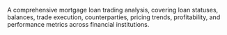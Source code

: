 A comprehensive mortgage loan trading analysis, covering loan statuses, balances, trade execution, counterparties, pricing trends, profitability, and performance metrics across financial institutions.
